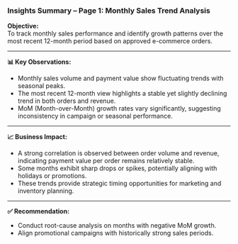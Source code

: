 ### Insights Summary – Page 1: Monthly Sales Trend Analysis

**Objective:**  
To track monthly sales performance and identify growth patterns over the most recent 12-month period based on approved e-commerce orders.

---

**📊 Key Observations:**
- Monthly sales volume and payment value show fluctuating trends with seasonal peaks.
- The most recent 12-month view highlights a stable yet slightly declining trend in both orders and revenue.
- MoM (Month-over-Month) growth rates vary significantly, suggesting inconsistency in campaign or seasonal performance.

---

**📈 Business Impact:**
- A strong correlation is observed between order volume and revenue, indicating payment value per order remains relatively stable.
- Some months exhibit sharp drops or spikes, potentially aligning with holidays or promotions.
- These trends provide strategic timing opportunities for marketing and inventory planning.

---

**✅ Recommendation:**
- Conduct root-cause analysis on months with negative MoM growth.
- Align promotional campaigns with historically strong sales periods.
